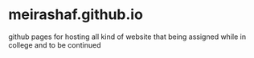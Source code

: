 # meirashaf.github.io

github pages for hosting all kind of website that being assigned while in college and to be continued
